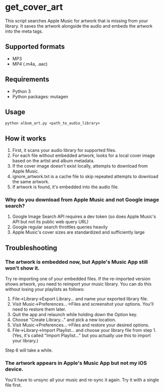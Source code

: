# get_cover_art

This script searches Apple Music for artwork that is missing from your library.  It saves the artwork alongside the audio and embeds the artwork into the meta tags.

## Supported formats
- MP3
- MP4 (.m4a, .aac)

## Requirements
- Python 3
- Python packages: mutagen 

## Usage
```
python album_art.py <path_to_audio_library>
```

## How it works
1. First, it scans your audio library for supported files.
2. For each file without embedded artwork, looks for a local cover image based on the artist and album metadata.
3. If the cover image doesn't exist locally, attempts to download from Apple Music.
4. ignore_artwork.txt is a cache file to skip repeated attempts to download the same artwork.
5. If artwork is found, it's embedded into the audio file.

### Why do you download from Apple Music and not Google image search?
1. Google Image Search API requires a dev token (so does Apple Music's API but not its public web query URL)
2. Google regular search throttles queries heavily
3. Apple Music's cover sizes are standardized and sufficiently large

## Troubleshooting

### The artwork is embedded now, but Apple's Music App still won't show it.
Try re-importing one of your embedded files.  If the re-imported version shows artwork, you need to reimport your music library.  You can do this without losing your playlists as follows:
1. File->Library->Export Library... and name your exported library file.
2. Visit Music->Preferences...->Files and screenshot your options.  You'll need to restore them later.
3. Quit the app and relaunch while holding down the Option key.
4. Choose "Create Library..." and pick a new location.
5. Visit Music->Preferences...->Files and restore your desired options.
6. File->Library->Import Playlist... and choose your library file from step 1.  (Yes, it's called "Import Playlist..." but you actually use this to import your library.)

Step 6 will take a while.

### The artwork appears in Apple's Music App but not my iOS device.
You'll have to unsync all your music and re-sync it again.  Try it with a single file first.
